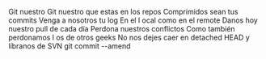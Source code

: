 Git nuestro
Git nuestro que estas en los repos
Comprimidos sean tus commits
Venga a nosotros tu log
En el l ocal como en el remote
Danos hoy nuestro pull de cada día
Perdona nuestros conflictos
Como también perdonamos l os de otros geeks
No nos dejes caer en detached HEAD
y líbranos de SVN
git commit --amend
